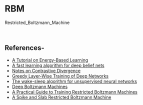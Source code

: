 # RBM
Restricted_Boltzmann_Machine

<br/>

## References-
* [A Tutorial on Energy-Based Learning](http://yann.lecun.com/exdb/publis/pdf/lecun-06.pdf)
* [A fast learning algorithm for deep belief nets](https://www.cs.toronto.edu/~hinton/absps/fastnc.pdf)
* [Notes on Contrastive Divergence](https://www.robots.ox.ac.uk/~ojw/files/NotesOnCD.pdf)
* [Greedy Layer-Wise Training of Deep Networks](https://papers.nips.cc/paper/3048-greedy-layer-wise-training-of-deep-networks.pdf)
* [The wake-sleep algorithm for unsupervised neural networks](https://www.cs.toronto.edu/~hinton/csc2535/readings/ws.pdf)
* [Deep Boltzmann Machines](http://proceedings.mlr.press/v5/salakhutdinov09a/salakhutdinov09a.pdf)
* [A Practical Guide to Training Restricted Boltzmann Machines](https://www.cs.toronto.edu/~hinton/absps/guideTR.pdf)
* [A Spike and Slab Restricted Boltzmann Machine](http://proceedings.mlr.press/v15/courville11a/courville11a.pdf)